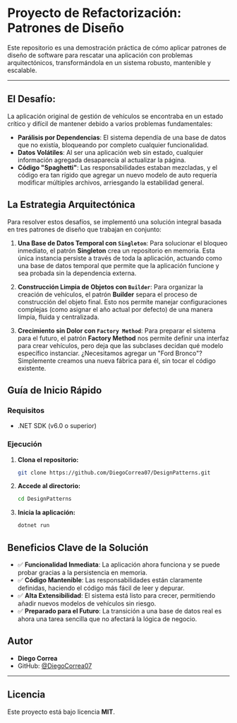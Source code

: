 # Proyecto de Refactorización: Patrones de Diseño

Este repositorio es una demostración práctica de cómo aplicar patrones de diseño de software para rescatar una aplicación con problemas arquitectónicos, transformándola en un sistema robusto, mantenible y escalable.

---

## El Desafío: 

La aplicación original de gestión de vehículos se encontraba en un estado crítico y difícil de mantener debido a varios problemas fundamentales:

* **Parálisis por Dependencias**: El sistema dependía de una base de datos que no existía, bloqueando por completo cualquier funcionalidad.
* **Datos Volátiles**: Al ser una aplicación web sin estado, cualquier información agregada desaparecía al actualizar la página.
* **Código "Spaghetti"**: Las responsabilidades estaban mezcladas, y el código era tan rígido que agregar un nuevo modelo de auto requería modificar múltiples archivos, arriesgando la estabilidad general.

## La Estrategia Arquitectónica

Para resolver estos desafíos, se implementó una solución integral basada en tres patrones de diseño que trabajan en conjunto:

1.  **Una Base de Datos Temporal con `Singleton`**: Para solucionar el bloqueo inmediato, el patrón **Singleton** crea un repositorio en memoria. Esta única instancia persiste a través de toda la aplicación, actuando como una base de datos temporal que permite que la aplicación funcione y sea probada sin la dependencia externa.

2.  **Construcción Limpia de Objetos con `Builder`**: Para organizar la creación de vehículos, el patrón **Builder** separa el proceso de construcción del objeto final. Esto nos permite manejar configuraciones complejas (como asignar el año actual por defecto) de una manera limpia, fluida y centralizada.

3.  **Crecimiento sin Dolor con `Factory Method`**: Para preparar el sistema para el futuro, el patrón **Factory Method** nos permite definir una interfaz para crear vehículos, pero deja que las subclases decidan qué modelo específico instanciar. ¿Necesitamos agregar un "Ford Bronco"? Simplemente creamos una nueva fábrica para él, sin tocar el código existente.


## Guía de Inicio Rápido

### Requisitos
* .NET SDK (v6.0 o superior)

### Ejecución
1.  **Clona el repositorio:**
    ```sh
    git clone https://github.com/DiegoCorrea07/DesignPatterns.git
    ```
2.  **Accede al directorio:**
    ```sh
    cd DesignPatterns
    ```
3.  **Inicia la aplicación:**
    ```sh
    dotnet run
    ```

## Beneficios Clave de la Solución

* ✅ **Funcionalidad Inmediata**: La aplicación ahora funciona y se puede probar gracias a la persistencia en memoria.
* ✅ **Código Mantenible**: Las responsabilidades están claramente definidas, haciendo el código más fácil de leer y depurar.
* ✅ **Alta Extensibilidad**: El sistema está listo para crecer, permitiendo añadir nuevos modelos de vehículos sin riesgo.
* ✅ **Preparado para el Futuro**: La transición a una base de datos real es ahora una tarea sencilla que no afectará la lógica de negocio.

## Autor

- **Diego Correa**
- GitHub: [@DiegoCorrea07](https://github.com/DiegoCorrea07)

---

## Licencia

Este proyecto está bajo licencia **MIT**.

